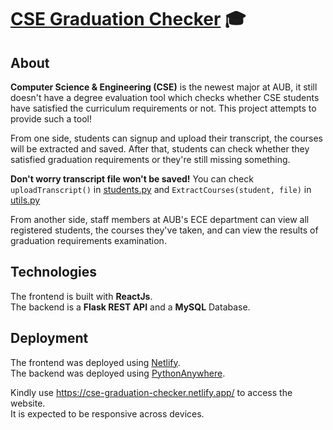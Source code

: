 # [CSE Graduation Checker](https://cse-graduation-checker.netlify.app/) :mortar_board:

## About

__Computer Science & Engineering (CSE)__ is the newest major at AUB, it still doesn't have a degree evaluation tool which checks whether CSE students 
have satisfied the curriculum requirements or not. This project attempts to provide such a tool!    

From one side, students can signup and upload their transcript, the courses will be extracted and saved.
After that, students can check whether they satisfied graduation requirements or they're still missing something.

__Don't worry transcript file won't be saved!__ You can check `uploadTranscript()` in [students.py](backend/src/students.py) 
and `ExtractCourses(student, file)` in [utils.py](backend/src/utils.py)  

From another side, staff members at AUB's ECE department can view all registered students, the courses they've taken, and can view the results of graduation requirements 
examination.

## Technologies

The frontend is built with __ReactJs__.  
The backend is a __Flask REST API__ and a __MySQL__ Database.

## Deployment

The frontend was deployed using [Netlify](https://www.netlify.com/).  
The backend was deployed using [PythonAnywhere](https://www.pythonanywhere.com/).

Kindly use https://cse-graduation-checker.netlify.app/ to access the website.  
It is expected to be responsive across devices.
